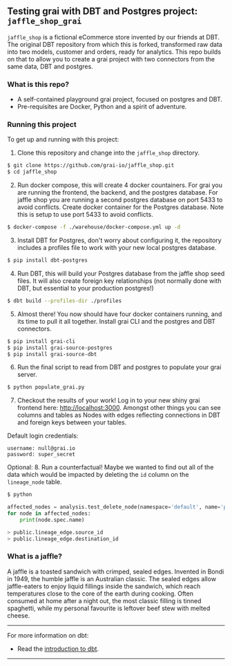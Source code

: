 ## Testing grai with DBT and Postgres project: `jaffle_shop_grai`

`jaffle_shop` is a fictional eCommerce store invented by our friends at DBT. The original DBT repository from which this is forked, transformed raw data into two models, customer and orders, ready for analytics. This repo builds on that to allow you to create a grai project with two connectors from the same data, DBT and postgres. 

### What is this repo?
- A self-contained playground grai project, focused on postgres and DBT.
- Pre-requisites are Docker, Python and a spirit of adventure.

### Running this project
To get up and running with this project:

1. Clone this repository and change into the `jaffle_shop` directory.
```bash
$ git clone https://github.com/grai-io/jaffle_shop.git
$ cd jaffle_shop
```

2. Run docker compose, this will create 4 docker countainers. For grai you are running the frontend, the backend, and the postgres database. For jaffle shop you are running a second postgres database on port 5433 to avoid conflicts.
Create docker container for the Postgres database. Note this is setup to use port 5433 to avoid conflicts. 
```bash
$ docker-compose -f ./warehouse/docker-compose.yml up -d
```

3. Install DBT for Postgres, don't worry about configuring it, the repository includes a profiles file to work with your new local postgres database.
```bash
$ pip install dbt-postgres
```

4. Run DBT, this will build your Postgres database from the jaffle shop seed files. It will also create foreign key relationships (not normally done with DBT, but essential to your production postgres!)
```bash
$ dbt build --profiles-dir ./profiles
```

5. Almost there! You now should have four docker containers running, and its time to pull it all together. Install grai CLI and the postgres and DBT connectors.
```bash
$ pip install grai-cli
$ pip install grai-source-postgres
$ pip install grai-source-dbt
```

6. Run the final script to read from DBT and postgres to populate your grai server.
```bash
$ python populate_grai.py
```

7. Checkout the results of your work! Log in to your new shiny grai frontend here: [http://localhost:3000](http://localhost:3000). Amongst other things you can see columns and tables as Nodes with edges reflecting connections in DBT and foreign keys between your tables.

Default login credentials:

```
username: null@grai.io
password: super_secret
```

Optional:
8. Run a counterfactual! Maybe we wanted to find out all of the data which would be impacted by deleting the `id` column on the `lineage_node` table.

```bash
$ python
```

```python
affected_nodes = analysis.test_delete_node(namespace='default', name='public.lineage_node.id')
for node in affected_nodes:
    print(node.spec.name)

> public.lineage_edge.source_id
> public.lineage_edge.destination_id
```

### What is a jaffle?
A jaffle is a toasted sandwich with crimped, sealed edges. Invented in Bondi in 1949, the humble jaffle is an Australian classic. The sealed edges allow jaffle-eaters to enjoy liquid fillings inside the sandwich, which reach temperatures close to the core of the earth during cooking. Often consumed at home after a night out, the most classic filling is tinned spaghetti, while my personal favourite is leftover beef stew with melted cheese.

---
For more information on dbt:
- Read the [introduction to dbt](https://docs.getdbt.com/docs/introduction).
---
